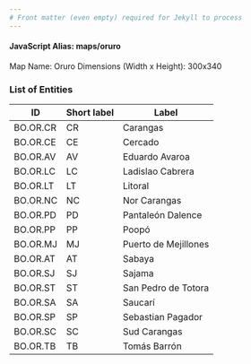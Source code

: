 ```yaml
---
# Front matter (even empty) required for Jekyll to process
---
```


#### JavaScript Alias: maps/oruro

Map Name: Oruro
Dimensions (Width x Height): 300x340





### List of Entities

ID | Short label | Label
---|---|---|
BO.OR.CR|CR|Carangas
BO.OR.CE|CE|Cercado
BO.OR.AV|AV|Eduardo Avaroa
BO.OR.LC|LC|Ladislao Cabrera
BO.OR.LT|LT|Litoral
BO.OR.NC|NC|Nor Carangas
BO.OR.PD|PD|Pantaleón Dalence
BO.OR.PP|PP|Poopó
BO.OR.MJ|MJ|Puerto de Mejillones
BO.OR.AT|AT|Sabaya
BO.OR.SJ|SJ|Sajama
BO.OR.ST|ST|San Pedro de Totora
BO.OR.SA|SA|Saucarí
BO.OR.SP|SP|Sebastian Pagador
BO.OR.SC|SC|Sud Carangas
BO.OR.TB|TB|Tomás Barrón